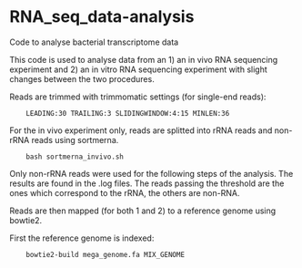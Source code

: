 # RNA_seq_data-analysis

Code to analyse bacterial transcriptome data

This code is used to analyse data from an 1) an in vivo RNA sequencing experiment and 2) an in vitro RNA sequencing experiment with slight changes between the two procedures.

Reads are trimmed with trimmomatic settings (for single-end reads):

        LEADING:30 TRAILING:3 SLIDINGWINDOW:4:15 MINLEN:36
  
For the in vivo experiment only, reads are splitted into rRNA reads and non-rRNA reads using sortmerna.

        bash sortmerna_invivo.sh
        
Only non-rRNA reads were used for the following steps of the analysis. The results are found in the .log files. The reads passing the threshold are the ones which correspond to the rRNA, the others are non-RNA.

Reads are then mapped (for both 1 and 2) to a reference genome using bowtie2.

First the reference genome is indexed:

        bowtie2-build mega_genome.fa MIX_GENOME
